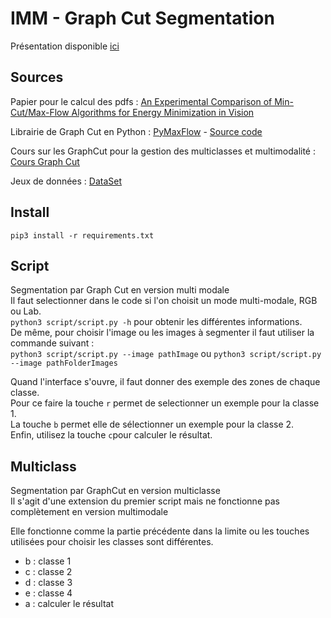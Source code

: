 # IMM - Graph Cut Segmentation

Présentation disponible [ici](GraphCut.pdf)

## Sources
Papier pour le calcul des pdfs : [An Experimental Comparison of Min-Cut/Max-Flow Algorithms for Energy Minimization in Vision](https://discovery.ucl.ac.uk/id/eprint/13383/1/13383.pdf)  

Librairie de Graph Cut en Python : [PyMaxFlow](https://pmneila.github.io/PyMaxflow/tutorial.html#a-first-example) - [Source code](https://github.com/pmneila/PyMaxflow/)  

Cours sur les GraphCut pour la gestion des multiclasses et multimodalité : [Cours Graph Cut](http://mickaelpechaud.free.fr/graphcuts.pdf)  

Jeux de données : [DataSet](https://www2.eecs.berkeley.edu/Research/Projects/CS/vision/bsds/)

## Install
`pip3 install -r requirements.txt`

## Script
Segmentation par Graph Cut en version multi modale  
Il faut selectionner dans le code si l'on choisit un mode multi-modale, RGB ou Lab.  
`python3 script/script.py -h` pour obtenir les différentes informations.  
De même, pour choisir l'image ou les images à segmenter il faut utiliser la commande suivant :  
`python3 script/script.py --image pathImage` ou `python3 script/script.py --image pathFolderImages`  

Quand l'interface s'ouvre, il faut donner des exemple des zones de chaque classe.  
Pour ce faire la touche `r` permet de selectionner un exemple pour la classe 1.  
La touche `b` permet elle de sélectionner un exemple pour la classe 2.  
Enfin, utilisez la touche `c`pour calculer le résultat.  

## Multiclass
Segmentation par GraphCut en version multiclasse  
Il s'agit d'une extension du premier script mais ne fonctionne pas complètement en version multimodale  

Elle fonctionne comme la partie précédente dans la limite ou les touches utilisées pour choisir les classes sont différentes.  
- b : classe 1
- c : classe 2
- d : classe 3
- e : classe 4
- a : calculer le résultat
